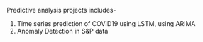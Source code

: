Predictive analysis projects includes-
1. Time series prediction of COVID19 using LSTM, using ARIMA
2. Anomaly Detection in S&P data
